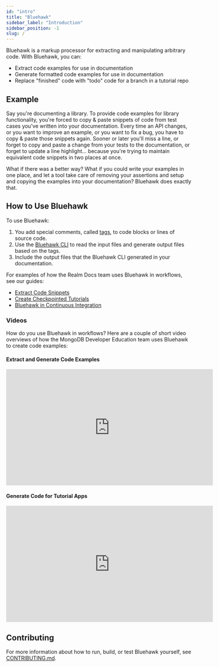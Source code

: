 ```yaml
---
id: "intro"
title: "Bluehawk"
sidebar_label: "Introduction"
sidebar_position: -1
slug: /
---
```


Bluehawk is a markup processor for extracting and manipulating arbitrary code.
With Bluehawk, you can:

- Extract code examples for use in documentation
- Generate formatted code examples for use in documentation
- Replace "finished" code with "todo" code for a branch in a tutorial repo

## Example

Say you're documenting a library. To provide code examples for library functionality,
you're forced to copy & paste snippets of code from test cases you've written into
your documentation. Every time an API changes, or you want to improve an example, or
you want to fix a bug, you have to copy & paste those snippets again. Sooner or later
you'll miss a line, or forget to copy and paste a change from your tests to the
documentation, or forget to update a line highlight... because you're trying to
maintain equivalent code snippets in two places at once.

What if there was a better way? What if you could write your examples in one place,
and let a tool take care of removing your assertions and setup and copying the
examples into your documentation? Bluehawk does exactly that.

## How to Use Bluehawk

To use Bluehawk:

1. You add special comments, called [tags](reference/tags), to code blocks or lines of source code.
2. Use the [Bluehawk CLI](reference/cli) to read the input files and generate output files based on the tags.
3. Include the output files that the Bluehawk CLI generated in your documentation.

For examples of how the Realm Docs team uses Bluehawk in workflows, see our guides:

- [Extract Code Snippets](code-snippets/)
- [Create Checkpointed Tutorials](tutorials)
- [Bluehawk in Continuous Integration](continuous-integration)

### Videos

How do you use Bluehawk in workflows? Here are a couple of short video
overviews of how the MongoDB Developer Education team uses Bluehawk to create
code examples:

#### Extract and Generate Code Examples

<iframe width="560" height="315" src="https://www.youtube.com/embed/4G2n3Ps7qUY" title="YouTube video player" frameborder="0" allow="accelerometer; autoplay; clipboard-write; encrypted-media; gyroscope; picture-in-picture" allowfullscreen></iframe>

#### Generate Code for Tutorial Apps

<iframe width="560" height="315" src="https://www.youtube.com/embed/DyF4tOxS0zU" title="YouTube video player" frameborder="0" allow="accelerometer; autoplay; clipboard-write; encrypted-media; gyroscope; picture-in-picture" allowfullscreen></iframe>

## Contributing

For more information about how to run, build, or test Bluehawk yourself, see [CONTRIBUTING.md](https://github.com/mongodb-university/Bluehawk/blob/main/CONTRIBUTING.md).
